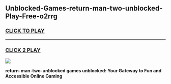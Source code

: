 
## Unblocked-Games-return-man-two-unblocked-Play-Free-o2rrg
<h3>
<a href="https://premium76.site?title=return-man-two-unblocked&ref=23A">CLICK TO PLAY</a></h3>
<hr>

<h3>
<a href="https://premium76.site?title=return-man-two-unblocked&ref=23A">CLICK 2 PLAY</a>
  
</h3>

<a href="https://premium76.site?title=return-man-two-unblocked&ref=23A"><img src="https://clearcache.store/games.png"></a>


**return-man-two-unblocked games unblocked: Your Gateway to Fun and Accessible Online Gaming**

